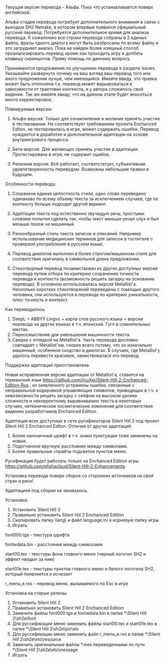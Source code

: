 Текущая версия перевода - Альфа. Пока что устанавливается поверх английской.

Альфа-стадия перевода потребует дополнительного внимания в связи с выходом SH2 Remake, в котором впервые появился официальный русский перевод. Потребуется дополнительное время для анализа перевода. К сожалению все строки перевода собраны в 2 единых файла, фразы одного диалога могут быть разбросаны по всему файлу и это затрудняет анализ. Пока не найден более изящный способ проанализировать перевод кроме как проходить игру и долбить клавишу скриншотов. Приму помощь по данному вопросу.

Принимаются предложения по улучшению перевода в разделе Issues. Указывайте развернуто почему на ваш взгляд ваш перевод того или иного предложения лучше, чем имеющийся. Имейте ввиду, что правка может быть отклонена т.к. перевод может варьироваться в зависимости от трактовки контекста, и у автора сложилось своё видение. Так же имейте ввиду, что на данном этапе будет вноситься много корректировок.



Планируемые версии:

1. Альфа-версия. Только для ознакомления и желания принять участие в тестировании. Не соответствует требованиям проекта Enchanced Editon, не тестировалась в игре, может содержать ошибки. Перевод нуждается в доработке и дополнительной адаптации на основе внутриигрового процесса.

2. Бета-версия. Для желающих принять участие в адаптации. Протестирована в игре, не содержит ошибок.

3. Релизная версия. Всё работает, соответствтует, субъективная удовлетворенность переводом. Возможны небольшие правки в будущем.



Особенности перевода:

1. Сохранена единая целостность стиля, одно слово переведено одинаково по всему объему текста за исключением случаев, где по контексту больше подходит другой вариант.

2. Адаптация текста под естественно звучащую речь, простыми словами попытки сделать так, чтобы текст меньше резал слух и был меньше похож на машинный.

3. Разнообразный стиль текста записок и описаний. Например использование медицинских терминов для записок в госпитале с проверкой употребления в русском языке.

4. Перевод диалогов выполнен в более строгом/машинном стиле для соответствия оригиналу в символьной длине предложения.

5. Стихотворный перевод позаимствован из других доступных версий перевода путем отбора по критерию сохранению точности перевода и контекста (возможность решить загадку на основании перевода). В основном использовалась версия Metallist'а. Несколько коротких стихотворений переведены с помощью другого человека, они используются в переводе по критерию уникальности, плюс точность и контекст.



Как переводилось:

1. DeepL + ABBYY Lingvo + карта слов русского языка + версии перевода на других языках в т.ч. японский. Гугл в сомнительных местах.
2. Переосмысление для уменьшения машинности текста.
3. Сверка с оглядкой на Metallist'а. Часть перевода дословно совпадает с Metallist'ом, скорее всего потому, что он изначально машинный, особенное сходство в диалогах. В случаях, где Metallist'у удалось перевести красивее, заимствовалася его перевод.


Поддержка адаптаций приостановлена.

Новая исправленная версия адаптации от Metallist'a, ставится на германский язык https://github.com/ilyuXer/Silent-Hill-2-Enchanced-Edition-Rus , из заявленного устранены ошибки, связанные с неправильной кодировкой управляющих символов, приводящих в т.ч. к невозможности решить загадку с сейфом на высоком уровне сложности и некорректному выравниванию текста в некоторых случаях, нетехнические косметические изменения для соответствия видению разработчиков Enchanced Edition.

Адаптация всех доступных в сети русификаторов Silent Hill 2 под проект Silent Hill 2 Enchanced Editon.
Отличия от других адаптаций:
1. Более каноничный шрифт в т.ч. знаки пунктуации тоже заменены на новые.
2. Подогнанное вручную расстояние между символами.
3. Более правильные спрайты подсветки пунктов меню.

Русификация будет работать только на Enchanced Edition игры https://github.com/elishacloud/Silent-Hill-2-Enhancements

Установка перевода поверх сборок со сторонних источников на свой страх и риск!

Адаптацией под сборки не занимаюсь.

Установка:
1. Установить Silent Hill 2
2. Правильно установить Silent Hill 2 Enchanced Edition
3. Скопировать папку \lang\ и файл language.ini в корневую папку игры
4. Играть

font000.tga - текстура шрифта

fontwdata.bin - расстояния между символами

start00.tex - текстуры фона главного меню (черный логотип SH2 и эффект «воды» за ним)

start01e.tex - текстуры пунктов главного меню и белого логотипа SH2, который появляется и исчезает

r_menu_e.res - перевод меню, вызываемого по Esc в игре

Установка на старые релизы:
1. Установить Silent Hill 2
2. Правильно установить Silent Hill 2 Enchanced Edition
3. Заменить файлы font000.tga и fontwdata.bin в папке *\Silent Hill 2\sh2e\font
4. Для руссификации меню заменить файлы start00.tex и start01e.tex в папке *\Silent Hill 2\sh2e\pic\etc
5. Для руссификации меню заменить файл r_menu_e.res в папке *\Silent Hill 2\sh2e\etc\resource
6. Заменить оригинальные файлы *.mes переведенными по пути *\Silent Hill 2\sh2e\etc\message
7. Играть
